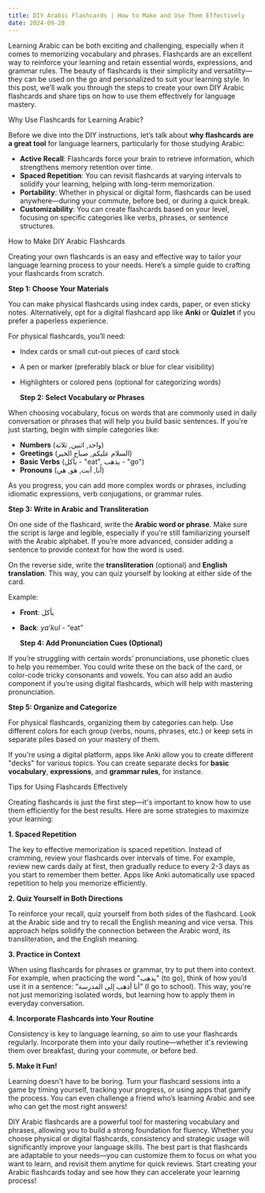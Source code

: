 ```yaml
---
title: DIY Arabic Flashcards | How to Make and Use Them Effectively
date: 2024-09-28
---
```


Learning Arabic can be both exciting and challenging, especially when it comes to memorizing vocabulary and phrases. Flashcards are an excellent way to reinforce your learning and retain essential words, expressions, and grammar rules. The beauty of flashcards is their simplicity and versatility—they can be used on the go and personalized to suit your learning style. In this post, we’ll walk you through the steps to create your own DIY Arabic flashcards and share tips on how to use them effectively for language mastery.

Why Use Flashcards for Learning Arabic?

Before we dive into the DIY instructions, let’s talk about **why flashcards are a great tool** for language learners, particularly for those studying Arabic:

- **Active Recall**: Flashcards force your brain to retrieve information, which strengthens memory retention over time.
- **Spaced Repetition**: You can revisit flashcards at varying intervals to solidify your learning, helping with long-term memorization.
- **Portability**: Whether in physical or digital form, flashcards can be used anywhere—during your commute, before bed, or during a quick break.
- **Customizability**: You can create flashcards based on your level, focusing on specific categories like verbs, phrases, or sentence structures.

How to Make DIY Arabic Flashcards

Creating your own flashcards is an easy and effective way to tailor your language learning process to your needs. Here’s a simple guide to crafting your flashcards from scratch.

**Step 1: Choose Your Materials**

You can make physical flashcards using index cards, paper, or even sticky notes. Alternatively, opt for a digital flashcard app like **Anki** or **Quizlet** if you prefer a paperless experience.

For physical flashcards, you’ll need:

- Index cards or small cut-out pieces of card stock
- A pen or marker (preferably black or blue for clear visibility)
- Highlighters or colored pens (optional for categorizing words)

  **Step 2: Select Vocabulary or Phrases**

When choosing vocabulary, focus on words that are commonly used in daily conversation or phrases that will help you build basic sentences. If you're just starting, begin with simple categories like:

- **Numbers** (واحد, اثنين, ثلاثة)
- **Greetings** (السلام عليكم, صباح الخير)
- **Basic Verbs** (يأكل - "eat", يذهب - "go")
- **Pronouns** (أنا, أنت, هو, هي)

As you progress, you can add more complex words or phrases, including idiomatic expressions, verb conjugations, or grammar rules.

**Step 3: Write in Arabic and Transliteration**

On one side of the flashcard, write the **Arabic word or phrase**. Make sure the script is large and legible, especially if you're still familiarizing yourself with the Arabic alphabet. If you’re more advanced, consider adding a sentence to provide context for how the word is used.

On the reverse side, write the **transliteration** (optional) and **English translation**. This way, you can quiz yourself by looking at either side of the card.

Example:

- **Front**: يأكل
- **Back**: _ya’kul_ - “eat”

  **Step 4: Add Pronunciation Cues (Optional)**

If you’re struggling with certain words’ pronunciations, use phonetic clues to help you remember. You could write these on the back of the card, or color-code tricky consonants and vowels. You can also add an audio component if you’re using digital flashcards, which will help with mastering pronunciation.

**Step 5: Organize and Categorize**

For physical flashcards, organizing them by categories can help. Use different colors for each group (verbs, nouns, phrases, etc.) or keep sets in separate piles based on your mastery of them.

If you're using a digital platform, apps like Anki allow you to create different "decks" for various topics. You can create separate decks for **basic vocabulary**, **expressions**, and **grammar rules**, for instance.

Tips for Using Flashcards Effectively

Creating flashcards is just the first step—it's important to know how to use them efficiently for the best results. Here are some strategies to maximize your learning:

**1. Spaced Repetition**

The key to effective memorization is spaced repetition. Instead of cramming, review your flashcards over intervals of time. For example, review new cards daily at first, then gradually reduce to every 2-3 days as you start to remember them better. Apps like Anki automatically use spaced repetition to help you memorize efficiently.

**2. Quiz Yourself in Both Directions**

To reinforce your recall, quiz yourself from both sides of the flashcard. Look at the Arabic side and try to recall the English meaning and vice versa. This approach helps solidify the connection between the Arabic word, its transliteration, and the English meaning.

**3. Practice in Context**

When using flashcards for phrases or grammar, try to put them into context. For example, when practicing the word "يذهب" (to go), think of how you’d use it in a sentence: “أنا أذهب إلى المدرسة” (I go to school). This way, you're not just memorizing isolated words, but learning how to apply them in everyday conversation.

**4. Incorporate Flashcards into Your Routine**

Consistency is key to language learning, so aim to use your flashcards regularly. Incorporate them into your daily routine—whether it's reviewing them over breakfast, during your commute, or before bed.

**5. Make It Fun!**

Learning doesn't have to be boring. Turn your flashcard sessions into a game by timing yourself, tracking your progress, or using apps that gamify the process. You can even challenge a friend who’s learning Arabic and see who can get the most right answers!

DIY Arabic flashcards are a powerful tool for mastering vocabulary and phrases, allowing you to build a strong foundation for fluency. Whether you choose physical or digital flashcards, consistency and strategic usage will significantly improve your language skills. The best part is that flashcards are adaptable to your needs—you can customize them to focus on what you want to learn, and revisit them anytime for quick reviews. Start creating your Arabic flashcards today and see how they can accelerate your learning process!
